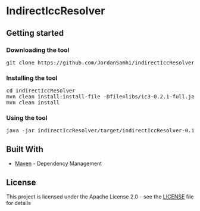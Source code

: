 # IndirectIccResolver

## Getting started

### Downloading the tool

<pre>
git clone https://github.com/JordanSamhi/indirectIccResolver.git
</pre>

### Installing the tool

<pre>
cd indirectIccResolver
mvn clean install:install-file -Dfile=libs/ic3-0.2.1-full.jar -DgroupId=edu.psu.cse.siis -DartifactId=ic3 -Dversion=0.2.1 -Dpackaging=jar
mvn clean install
</pre>

### Using the tool

<pre>
java -jar indirectIccResolver/target/indirectIccResolver-0.1-jar-with-dependencies.jar <i>options</i>
</pre>

## Built With

* [Maven](https://maven.apache.org/) - Dependency Management

## License

This project is licensed under the Apache License 2.0 - see the [LICENSE](LICENSE) file for details
